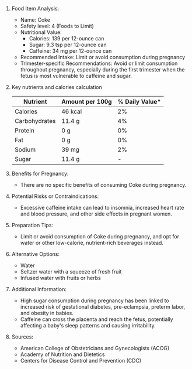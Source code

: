 1. Food Item Analysis:

    - Name: Coke
    - Safety level: 4 (Foods to Limit)
    - Nutritional Value: 
        - Calories: 139 per 12-ounce can
        - Sugar: 9.3 tsp per 12-ounce can
        - Caffeine: 34 mg per 12-ounce can
    - Recommended Intake: Limit or avoid consumption during pregnancy
    - Trimester-specific Recommendations: Avoid or limit consumption throughout pregnancy, especially during the first trimester when the fetus is most vulnerable to caffeine and sugar.

2. Key nutrients and calories calculation

    | Nutrient      | Amount per 100g | % Daily Value* |
    |---------------|-----------------|----------------|
    | Calories      | 46 kcal         | 2%             |
    | Carbohydrates | 11.4 g          | 4%             |
    | Protein       | 0 g             | 0%             |
    | Fat           | 0 g             | 0%             |
    | Sodium        | 39 mg           | 2%             |
    | Sugar         | 11.4 g          | -              |

3. Benefits for Pregnancy:
    - There are no specific benefits of consuming Coke during pregnancy.

4. Potential Risks or Contraindications:
    - Excessive caffeine intake can lead to insomnia, increased heart rate and blood pressure, and other side effects in pregnant women.

5. Preparation Tips:
    - Limit or avoid consumption of Coke during pregnancy, and opt for water or other low-calorie, nutrient-rich beverages instead.

6. Alternative Options:
    - Water
    - Seltzer water with a squeeze of fresh fruit
    - Infused water with fruits or herbs

7. Additional Information:
    - High sugar consumption during pregnancy has been linked to increased risk of gestational diabetes, pre-eclampsia, preterm labor, and obesity in babies.
    - Caffeine can cross the placenta and reach the fetus, potentially affecting a baby's sleep patterns and causing irritability.

8. Sources:
    - American College of Obstetricians and Gynecologists (ACOG)
    - Academy of Nutrition and Dietetics
    - Centers for Disease Control and Prevention (CDC)